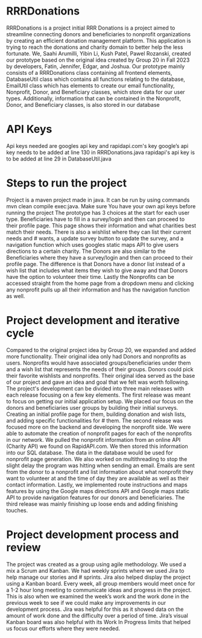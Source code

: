 # RRRDonations

RRRDonations is a project initial RRR Donations is a project aimed to streamline connecting donors 
and beneficiaries to nonprofit organizations by creating an efficient donation management platform. 
This application is trying to reach the donations and charity domain to better help the less fortunate.
We, Saahi Arumilli, Yibin Li, Kush Patel, Pawel Rozanski, created our prototype based on the original idea
created by Group 20 in Fall 2023 by developers, Fatin, Jennifer, Edgar, and Joshua. Our prototype mainly 
consists of a RRRDonations class containing all frontend elements, DatabaseUtil class which contains all functions 
relating to the database, EmailUtil class which has elements to create our email functionality, Nonprofit, 
Donor, and Beneficiary classes, which store data for our user types. Additionally, information that can be 
contained in the Nonprofit, Donor, and Beneficiary classes, is also stored in our database 

# API Keys

Api keys needed are googles api key and rapidapi.com's key 
google’s api key needs to be added at line 130 in RRRDonations.java
rapidapi's api key is to be added at line 29 in DatabaseUtil.java

# Steps to run the project

Project is a maven project made in java. It can be run by using commands mvn clean compile exec:java. Make sure 
You have your own api keys before running the project The prototype has 3 choices at the start for each user type. Beneficiaries have to 
fill in a survey/login and then can proceed to their profile page. This page shows their information and what charities best match their 
needs. There is also a wishlist where they can list their current needs and # wants, a update survey button to update the survey, and a 
navigation function which uses googles static maps API to give users directions to a certain charity. The Donors are also similar to the 
Beneficiaries where they have a survey/login and then can proceed to their profile page. The difference is that Donors have a donor list 
instead of a wish list that includes what items they wish to give away and that Donors have the option to volunteer their time. Lastly 
the Nonprofits can be accessed straight from the home page from a dropdown menu and clicking any nonprofit pulls up all their 
information and has the navigation function as well. 

# Project development and iterative cycle

Compared to the original project idea by Group 20, we expanded and added more functionality. Their original idea only had Donors and 
nonprofits as users. Nonprofits would have associated groups/beneficiaries under them and a wish list that represents the needs of their 
groups. Donors could pick their favorite wishlists and nonprofits. Their original idea served as the base of our project and gave an 
idea and goal that we felt was worth following. The project's development can be divided into three main releases with each release 
focusing on a few key elements. The first release was meant to focus on getting our initial application setup. We placed our focus on 
the donors and beneficiaries user groups by building their initial surveys. Creating an initial profile page for them, building donation 
and wish lists, and adding specific functionalities for # them. The second release was focused more on the backend and developing the 
nonprofit side. We were able to automate the creation of nonprofit pages for each of the nonprofits in our network. We pulled the 
nonprofit information from an online API (Charity API) we found on RapidAPI.com. We then stored this information into our SQL database. 
The data in the database would be used for nonprofit page generation. We also worked on multithreading to stop the slight delay the 
program was hitting when sending an email. Emails are sent from the donor to a nonprofit and list information about what nonprofit they 
want to volunteer at and the time of day they are available as well as their contact information. Lastly, we implemented route 
instructions and maps features by using the Google maps directions API and Google maps static API to provide navigation features for our 
donors and beneficiaries. The third release was mainly finishing up loose ends and adding finishing touches.

# Project development process and review

The project was created as a group using agile methodology. We used a mix a Scrum and Kanban. We had weekly sprints where we used Jira 
to help manage our stories and # sprints. Jira also helped display the project using a Kanban board. Every week, all group members would 
meet once for a 1-2 hour long meeting to communicate ideas and progress in the project. This is also when we examined the week’s work 
and the work done in the previous week to see if we could make any improvements in our development process. Jira was helpful for this as 
it showed data on the amount of work done and the difficulty over a period of time. Jira’s visual Kanban board was also helpful with its 
Work In Progress limits that helped us focus our efforts where they were needed.
